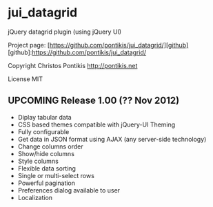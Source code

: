 jui_datagrid
==============

jQuery datagrid plugin (using jQuery UI)

Project page: [https://github.com/pontikis/jui_datagrid/][github]
[github]:https://github.com/pontikis/jui_datagrid/

Copyright Christos Pontikis http://pontikis.net

License MIT

UPCOMING Release 1.00 (?? Nov 2012)
---------------------------
* Diplay tabular data
* CSS based themes compatible with jQuery-UI Theming
* Fully configurable
* Get data in JSON format using AJAX (any server-side technology)
* Change columns order
* Show/hide columns
* Style columns
* Flexible data sorting
* Single or multi-select rows
* Powerful pagination
* Preferences dialog available to user
* Localization
